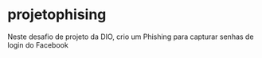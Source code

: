# projetophising
Neste desafio de projeto da DIO, crio um Phishing para capturar senhas de login do Facebook
